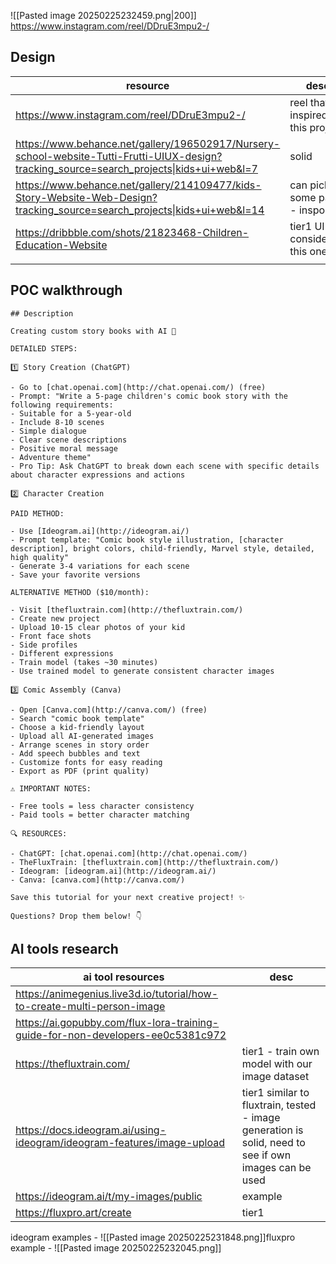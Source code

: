 ![[Pasted image 20250225232459.png|200]] 
https://www.instagram.com/reel/DDruE3mpu2-/
## Design 

| resource                                                                                                                                   | desc                            |
| ------------------------------------------------------------------------------------------------------------------------------------------ | ------------------------------- |
| https://www.instagram.com/reel/DDruE3mpu2-/                                                                                                | reel that inspired this project |
| https://www.behance.net/gallery/196502917/Nursery-school-website-Tutti-Frutti-UIUX-design?tracking_source=search_projects\|kids+ui+web&l=7 | solid                           |
| https://www.behance.net/gallery/214109477/kids-Story-Website-Web-Design?tracking_source=search_projects\|kids+ui+web&l=14                  | can pick some part - inspo      |
| https://dribbble.com/shots/21823468-Children-Education-Website                                                                             | tier1 UI - considering this one |
|                                                                                                                                            |                                 |
## POC walkthrough
```
## Description

Creating custom story books with AI 🎨

DETAILED STEPS:

1️⃣ Story Creation (ChatGPT)

- Go to [chat.openai.com](http://chat.openai.com/) (free)
- Prompt: "Write a 5-page children's comic book story with the following requirements:
- Suitable for a 5-year-old
- Include 8-10 scenes
- Simple dialogue
- Clear scene descriptions
- Positive moral message
- Adventure theme"
- Pro Tip: Ask ChatGPT to break down each scene with specific details about character expressions and actions

2️⃣ Character Creation

PAID METHOD:

- Use [Ideogram.ai](http://ideogram.ai/)
- Prompt template: "Comic book style illustration, [character description], bright colors, child-friendly, Marvel style, detailed, high quality"
- Generate 3-4 variations for each scene
- Save your favorite versions

ALTERNATIVE METHOD ($10/month):

- Visit [thefluxtrain.com](http://thefluxtrain.com/)
- Create new project
- Upload 10-15 clear photos of your kid
- Front face shots
- Side profiles
- Different expressions
- Train model (takes ~30 minutes)
- Use trained model to generate consistent character images

3️⃣ Comic Assembly (Canva)

- Open [Canva.com](http://canva.com/) (free)
- Search "comic book template"
- Choose a kid-friendly layout
- Upload all AI-generated images
- Arrange scenes in story order
- Add speech bubbles and text
- Customize fonts for easy reading
- Export as PDF (print quality)

⚠️ IMPORTANT NOTES:

- Free tools = less character consistency
- Paid tools = better character matching

🔍 RESOURCES:

- ChatGPT: [chat.openai.com](http://chat.openai.com/)
- TheFluxTrain: [thefluxtrain.com](http://thefluxtrain.com/)
- Ideogram: [ideogram.ai](http://ideogram.ai/)
- Canva: [canva.com](http://canva.com/)

Save this tutorial for your next creative project! ✨

Questions? Drop them below! 👇
```


## AI tools research

| ai tool resources                                                               | desc                                                                                                  |
| ------------------------------------------------------------------------------- | ----------------------------------------------------------------------------------------------------- |
| https://animegenius.live3d.io/tutorial/how-to-create-multi-person-image         |                                                                                                       |
| https://ai.gopubby.com/flux-lora-training-guide-for-non-developers-ee0c5381c972 |                                                                                                       |
| https://thefluxtrain.com/                                                       | tier1 - train own model with our image dataset                                                        |
| https://docs.ideogram.ai/using-ideogram/ideogram-features/image-upload          | tier1 similar to fluxtrain, tested - image generation is solid, need to see if own images can be used |
| https://ideogram.ai/t/my-images/public                                          | example                                                                                               |
| https://fluxpro.art/create                                                      | tier1                                                                                                 |
 ideogram examples - 
![[Pasted image 20250225231848.png]]fluxpro example - 
![[Pasted image 20250225232045.png]]
